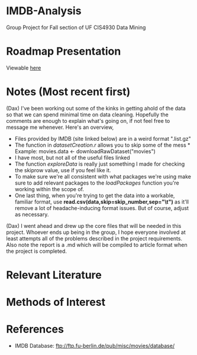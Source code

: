 # IMDB-Analysis
Group Project for Fall section of UF CIS4930 Data Mining

# Roadmap Presentation
Viewable [here](http://htmlpreview.github.io/?https://github.com/SlightlyUnorthodox/IMDB-Analysis/blob/master/roadmap.html)

# Notes (Most recent first)

(Dax) I've been working out some of the kinks in getting ahold of the data so that we can spend minimal time on data cleaning. Hopefully the comments are enough to explain what's going on, if not feel free to message me whenever. Here's an overview,
  
* Files provided by IMDB (site linked below) are in a weird format ".list.gz"
* The function in *datasetCreation.r* allows you to skip some of the mess
      * Example: movies.data <- downloadRawDataset("movies")
* I have most, but not all of the useful files linked
* The function *exploreData* is really just something I made for checking the skiprow value, use if you feel like it.
* To make sure we're all consistent with what packages we're using make sure to add relevant packages to the *loadPackages* function you're working within the scope of.
* One last thing, when you're trying to get the data into a workable, familiar format, use **read.csv(data,skip=skip_number,sep="\t")** as it'll remove a lot of headache-inducing format issues. But of course, adjust as necessary.

(Dax) I went ahead and drew up the core files that will be needed in this project. Whoever ends up being in the group, I hope everyone involved at least attempts all of the problems described in the project requirements. Also note the report is a .md which will be compiled to article format when the project is completed.

# Relevant Literature

# Methods of Interest

# References

* IMDB Database: ftp://ftp.fu-berlin.de/pub/misc/movies/database/
